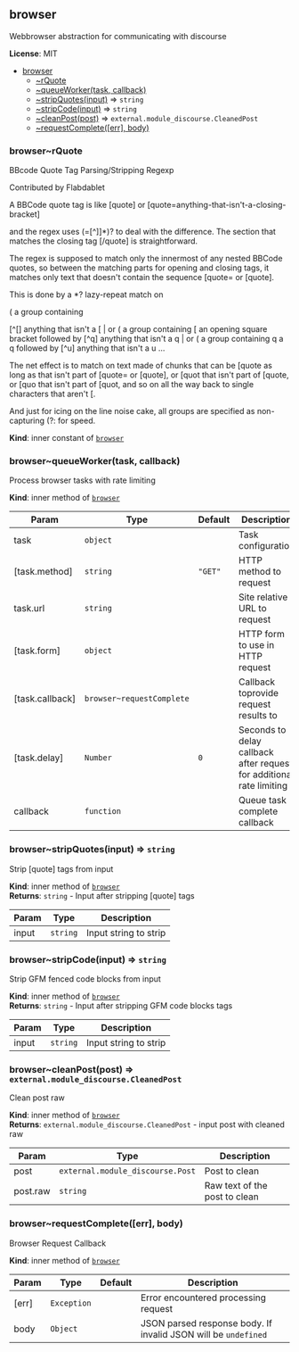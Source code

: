 <a name="module_browser"></a>
## browser
Webbrowser abstraction for communicating with discourse

**License**: MIT  

* [browser](#module_browser)
  * [~rQuote](#module_browser..rQuote)
  * [~queueWorker(task, callback)](#module_browser..queueWorker)
  * [~stripQuotes(input)](#module_browser..stripQuotes) ⇒ <code>string</code>
  * [~stripCode(input)](#module_browser..stripCode) ⇒ <code>string</code>
  * [~cleanPost(post)](#module_browser..cleanPost) ⇒ <code>external.module_discourse.CleanedPost</code>
  * [~requestComplete([err], body)](#module_browser..requestComplete)

<a name="module_browser..rQuote"></a>
### browser~rQuote
BBcode Quote Tag Parsing/Stripping Regexp

Contributed by Flabdablet

A BBCode quote tag is like
    [quote]
or
    [quote=anything-that-isn't-a-closing-bracket]

and the regex uses (=[^\]]*)? to deal with the difference. The section that matches the closing tag \[\/quote] is
straightforward.

The regex is supposed to match only the innermost of any nested BBCode quotes, so between the matching parts for
opening and closing tags, it matches only text that doesn't contain the sequence [quote= or [quote].

This is done by a *? lazy-repeat match on

(        a group containing

[^\[]    anything that isn't a [
|        or
    (        a group containing
    \[       an opening square bracket followed by
    [^q]     anything that isn't a q
    |        or
        (        a group containing
        q        a q followed by
        [^u]     anything that isn't a u
...

The net effect is to match on text made of chunks that can be [quote as long as that isn't part of [quote= or
[quote], or [quot that isn't part of [quote, or [quo that isn't part of [quot, and so on all the way back to single
characters that aren't [.

And just for icing on the line noise cake, all groups are specified as non-capturing (?: for speed.

**Kind**: inner constant of <code>[browser](#module_browser)</code>  
<a name="module_browser..queueWorker"></a>
### browser~queueWorker(task, callback)
Process browser tasks with rate limiting

**Kind**: inner method of <code>[browser](#module_browser)</code>  

| Param | Type | Default | Description |
| --- | --- | --- | --- |
| task | <code>object</code> |  | Task configuration |
| [task.method] | <code>string</code> | <code>&quot;GET&quot;</code> | HTTP method to request |
| task.url | <code>string</code> |  | Site relative URL to request |
| [task.form] | <code>object</code> |  | HTTP form to use in HTTP request |
| [task.callback] | <code>browser~requestComplete</code> |  | Callback toprovide request results to |
| [task.delay] | <code>Number</code> | <code>0</code> | Seconds to delay callback after request for additional rate limiting |
| callback | <code>function</code> |  | Queue task complete callback |

<a name="module_browser..stripQuotes"></a>
### browser~stripQuotes(input) ⇒ <code>string</code>
Strip [quote] tags from input

**Kind**: inner method of <code>[browser](#module_browser)</code>  
**Returns**: <code>string</code> - Input after stripping [quote] tags  

| Param | Type | Description |
| --- | --- | --- |
| input | <code>string</code> | Input string to strip |

<a name="module_browser..stripCode"></a>
### browser~stripCode(input) ⇒ <code>string</code>
Strip GFM fenced code blocks from input

**Kind**: inner method of <code>[browser](#module_browser)</code>  
**Returns**: <code>string</code> - Input after stripping GFM code blocks tags  

| Param | Type | Description |
| --- | --- | --- |
| input | <code>string</code> | Input string to strip |

<a name="module_browser..cleanPost"></a>
### browser~cleanPost(post) ⇒ <code>external.module_discourse.CleanedPost</code>
Clean post raw

**Kind**: inner method of <code>[browser](#module_browser)</code>  
**Returns**: <code>external.module_discourse.CleanedPost</code> - input post with cleaned raw  

| Param | Type | Description |
| --- | --- | --- |
| post | <code>external.module_discourse.Post</code> | Post to clean |
| post.raw | <code>string</code> | Raw text of the post to clean |

<a name="module_browser..requestComplete"></a>
### browser~requestComplete([err], body)
Browser Request Callback

**Kind**: inner method of <code>[browser](#module_browser)</code>  

| Param | Type | Default | Description |
| --- | --- | --- | --- |
| [err] | <code>Exception</code> | <code></code> | Error encountered processing request |
| body | <code>Object</code> |  | JSON parsed response body. If invalid JSON will be `undefined` |

